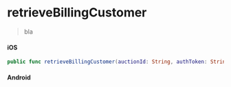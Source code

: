 # retrieveBillingCustomer

> bla

<!-- tabs:start -->

#### **iOS**

```swift
public func retrieveBillingCustomer(auctionId: String, authToken: String, fiscalCountry: String, fiscalInformation: String, birthDate: Date) -> SBPromise<SBBillingCustomer>
```

#### **Android**

```kotlin
```

<!-- tabs:end -->